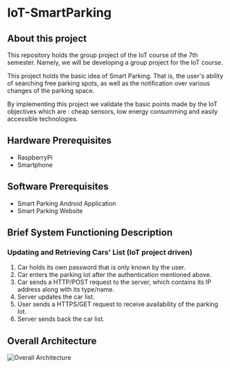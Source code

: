 # IoT-SmartParking
## About this project
This repository holds the group project of the IoT course of the 7th semester. Namely, we will be developing a group project for the IoT course.

This project holds the basic idea of Smart Parking. That is, the user's ability of searching free parking spots, as well as the notification over various changes of the parking space.

By implementing this project we validate the basic points made by the IoT objectives which are : cheap sensors, low energy consumming and easily accessible technologies.

## Hardware Prerequisites
- RaspberryPi
- Smartphone 

## Software Prerequisites
- Smart Parking Android Application
- Smart Parking Website

## Brief System Functioning Description 

### Updating and Retrieving Cars' List (IoT project driven)
1. Car holds its own password that is only known by the user.
2. Car enters the parking lot after the authentication mentioned above.
3. Car sends a HTTP/POST request to the server, which contains its IP address along with its type/name.
4. Server updates the car list.
5. User sends a HTTPS/GET request to receive availability of the parking lot.
6. Server sends back the car list.


## Overall Architecture 
![Overall Architecture](https://user-images.githubusercontent.com/75671329/142731802-6fcb20df-bad0-4dd8-96cc-cb1e7e298582.png)
